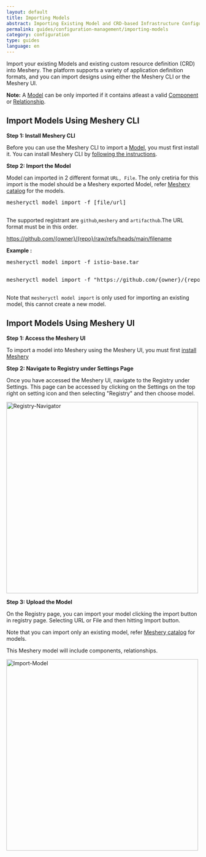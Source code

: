 ```yaml
---
layout: default
title: Importing Models
abstract: Importing Existing Model and CRD-based Infrastructure Configurations into Meshery as Model
permalink: guides/configuration-management/importing-models
category: configuration
type: guides
language: en
---
```


Import your existing Models and existing custom resource definition (CRD) into Meshery. The platform supports a variety of application definition formats, and you can import designs using either the Meshery CLI or the Meshery UI.

**Note:** A [Model](/concepts/logical/models) can be only imported if it contains atleast a valid [Component](/concepts/logical/components) or [Relationship](/concepts/logical/relationships).

## Import Models Using Meshery CLI

**Step 1: Install Meshery CLI**

Before you can use the Meshery CLI to import a [Model](/concepts/logical/models), you must first install it. You can install Meshery CLI by [following the instructions]({{site.baseurl}}/installation#install-mesheryctl).


**Step 2: Import the Model**

Model can imported in 2 different format ```URL, File```. The only cretiria for this import is the model should be a Meshery exported Model, refer [Meshery catalog](https://meshery.io/catalog/models) for the models.

<pre class="codeblock-pre">
<div class="codeblock"><div class="clipboardjs">mesheryctl model import -f [file/url] </div></div>
</pre>

The supported registrant are `github`,`meshery` and `artifacthub`.The URL format must be in this order.

https://github.com/{owner}/{repo}/raw/refs/heads/main/filename

**Example :**

<pre class="codeblock-pre">
<div class="codeblock"><div class="clipboardjs">mesheryctl model import -f istio-base.tar</div></div>
</pre>

<pre class="codeblock-pre">
<div class="codeblock"><div class="clipboardjs">mesheryctl model import -f "https://github.com/{owner}/{repo}/raw/refs/heads/main/filename"</div></div>
</pre>

Note that `mesheryctl model import` is only used for importing an existing model, this cannot create a new model.




## Import Models Using Meshery UI

**Step 1: Access the Meshery UI**

To import a model into Meshery using the Meshery UI, you must first [install Meshery](/installation/quick-start)

**Step 2: Navigate to Registry under Settings Page**

Once you have accessed the Meshery UI, navigate to the Registry under Settings. This page can be accessed by clicking on the Settings on the top right on setting icon and then selecting "Registry" and then choose model.

<a href="{{ site.baseurl }}/assets/img/export/Registry.png"><img alt="Registry-Navigator" style="width:500px;height:auto;" src="{{ site.baseurl }}/assets/img/export/Registry.png" /></a>

**Step 3: Upload the Model**

On the Registry page, you can import your model clicking the import button in registry page. Selecting URL or File and then hitting Import button.  

Note that you can import only an existing model, refer [Meshery catalog](https://meshery.io/catalog/models) for models.

This Meshery model will include components, relationships.

<a href="{{ site.baseurl }}/assets/img/import/ImportModel.gif"><img alt="Import-Model" style="width:500px;height:auto;" src="{{ site.baseurl }}/assets/img/import/ImportModel.gif" /></a>


